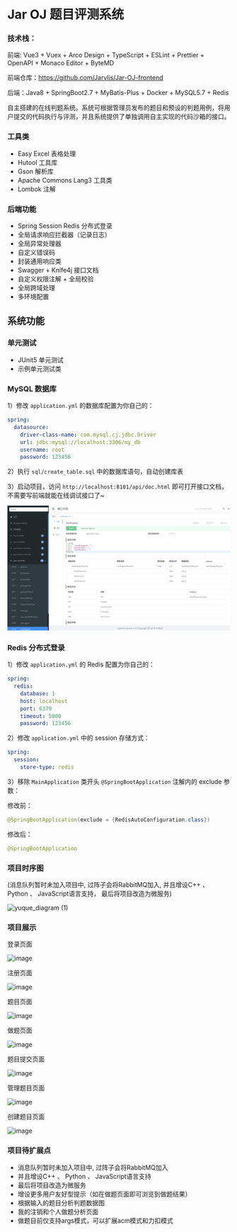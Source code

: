 # Jar OJ 题目评测系统

### 技术栈：

前端: Vue3 + Vuex + Arco Design + TypeScript + ESLint + Prettier + OpenAPI + Monaco Editor + ByteMD

前端仓库：https://github.com/Jarvlis/Jar-OJ-frontend

后端：Java8 + SpringBoot2.7 + MyBatis-Plus + Docker + MySQL5.7 + Redis

自主搭建的在线判题系统。系统可根据管理员发布的题目和预设的判题用例，将用户提交的代码执行与评测，并且系统提供了单独调用自主实现的代码沙箱的接口。

### 工具类

- Easy Excel 表格处理
- Hutool 工具库
- Gson 解析库
- Apache Commons Lang3 工具类
- Lombok 注解

### 后端功能

- Spring Session Redis 分布式登录
- 全局请求响应拦截器（记录日志）
- 全局异常处理器
- 自定义错误码
- 封装通用响应类
- Swagger + Knife4j 接口文档
- 自定义权限注解 + 全局校验
- 全局跨域处理
- 多环境配置

## 系统功能

### 单元测试

- JUnit5 单元测试
- 示例单元测试类

### MySQL 数据库

1）修改 `application.yml` 的数据库配置为你自己的：

```yml
spring:
  datasource:
    driver-class-name: com.mysql.cj.jdbc.Driver
    url: jdbc:mysql://localhost:3306/my_db
    username: root
    password: 123456
```

2）执行 `sql/create_table.sql` 中的数据库语句，自动创建库表

3）启动项目，访问 `http://localhost:8101/api/doc.html` 即可打开接口文档，不需要写前端就能在线调试接口了~

![](doc/swagger.png)

### Redis 分布式登录

1）修改 `application.yml` 的 Redis 配置为你自己的：

```yml
spring:
  redis:
    database: 1
    host: localhost
    port: 6379
    timeout: 5000
    password: 123456
```

2）修改 `application.yml` 中的 session 存储方式：

```yml
spring:
  session:
    store-type: redis
```

3）移除 `MainApplication` 类开头 `@SpringBootApplication` 注解内的 exclude 参数：

修改前：

```java
@SpringBootApplication(exclude = {RedisAutoConfiguration.class})
```

修改后：


```java
@SpringBootApplication
```

### 项目时序图
(消息队列暂时未加入项目中, 过阵子会将RabbitMQ加入, 并且增设C++ 、 Python 、 JavaScript语言支持， 最后将项目改造为微服务)

![yuque_diagram (1)](https://github.com/Jarvlis/Jar-OJ-frontend/assets/96105888/8e640a87-3798-40b0-a0ba-ab7afc38eb91)

### 项目展示
登录页面

![image](https://github.com/Jarvlis/Jar-OJ-frontend/assets/96105888/2aaa8df0-2054-449d-8960-f7c79297bf28)

注册页面

![image](https://github.com/Jarvlis/Jar-OJ-frontend/assets/96105888/46e2b9de-3041-4f9d-a062-99874e8e8341)

题目页面

![image](https://github.com/Jarvlis/Jar-OJ-frontend/assets/96105888/509cf672-2dff-4921-ba8d-ea279e55e1c0)

做题页面

![image](https://github.com/Jarvlis/Jar-OJ-frontend/assets/96105888/2ce63970-3798-410a-a780-1782c310d114)

题目提交页面

![image](https://github.com/Jarvlis/Jar-OJ-frontend/assets/96105888/544af9dc-b92e-4699-8614-a1dbb0329391)


管理题目页面

![image](https://github.com/Jarvlis/Jar-OJ-frontend/assets/96105888/9c0bbf95-e4e1-45b9-9c31-b8324421999c)


创建题目页面

![image](https://github.com/Jarvlis/Jar-OJ-frontend/assets/96105888/a1fa2cbe-a4d2-4e35-bec4-0cf45aaf2d66)


### 项目待扩展点
- 消息队列暂时未加入项目中, 过阵子会将RabbitMQ加入
- 并且增设C++ 、 Python 、 JavaScript语言支持
- 最后将项目改造为微服务
- 增设更多用户友好型提示（如在做题页面即可浏览到做题结果）
- 根据输入的题目分析判题数据图
- 我的注销和个人做题分析页面
- 做题目前仅支持args模式，可以扩展acm模式和力扣模式
